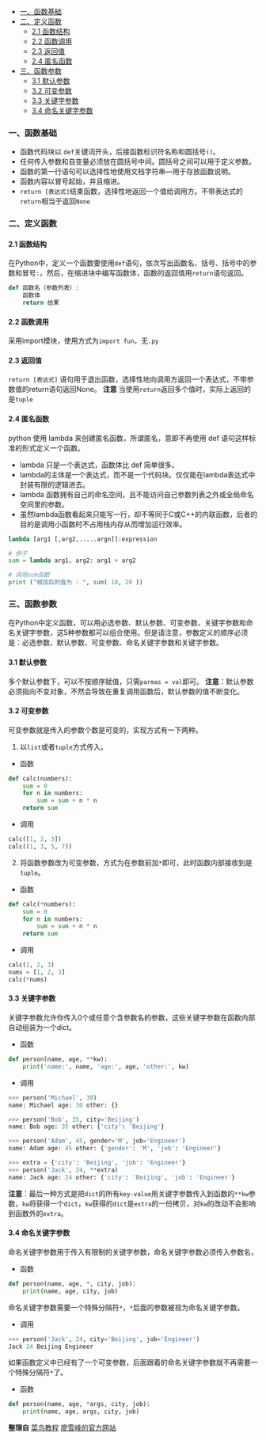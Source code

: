 * [一、函数基础](#一函数基础)
* [二、定义函数](#二定义函数)
  * [2.1 函数结构](#21-函数结构)
  * [2.2 函数调用](#22-函数调用)
  * [2.3 返回值](#23-返回值)
  * [2.4 匿名函数](#24-匿名函数)
* [三、函数参数](#三函数参数)
   * [3.1 默认参数](#31-默认参数)
   * [3.2 可变参数](#32-可变参数)
   * [3.3 关键字参数](#33-关键字参数)
   * [3.4 命名关键字参数](#34-命名关键字参数)


### 一、函数基础
- 函数代码块以 `def`关键词开头，后接函数标识符名称和圆括号`()`。
- 任何传入参数和自变量必须放在圆括号中间。圆括号之间可以用于定义参数。
- 函数的第一行语句可以选择性地使用文档字符串—用于存放函数说明。
- 函数内容以冒号起始，并且缩进。
- `return [表达式]`结束函数，选择性地返回一个值给调用方。不带表达式的`return`相当于返回`None`

### 二、定义函数
#### 2.1 函数结构
在Python中，定义一个函数要使用`def`语句，依次写出函数名、括号、括号中的参数和冒号`:`，然后，在缩进块中编写函数体，函数的返回值用`return`语句返回。
```python
def 函数名（参数列表）:
    函数体
	return 结果
```

#### 2.2 函数调用
采用import模块，使用方式为`import fun`，无`.py`

#### 2.3 返回值
`return [表达式]` 语句用于退出函数，选择性地向调用方返回一个表达式，不带参数值的return语句返回None。
**注意** 当使用`return`返回多个值时，实际上返回的是`tuple`

#### 2.4 匿名函数
python 使用 lambda 来创建匿名函数，所谓匿名，意即不再使用 def 语句这样标准的形式定义一个函数。
- lambda 只是一个表达式，函数体比 def 简单很多。
- lambda的主体是一个表达式，而不是一个代码块。仅仅能在lambda表达式中封装有限的逻辑进去。
- lambda 函数拥有自己的命名空间，且不能访问自己参数列表之外或全局命名空间里的参数。
- 虽然lambda函数看起来只能写一行，却不等同于C或C++的内联函数，后者的目的是调用小函数时不占用栈内存从而增加运行效率。
```python
lambda [arg1 [,arg2,.....argn]]:expression

# 例子
sum = lambda arg1, arg2: arg1 + arg2

# 调用sum函数
print ("相加后的值为 : ", sum( 10, 20 ))
```

### 三、函数参数
在Python中定义函数，可以用必选参数、默认参数、可变参数、关键字参数和命名关键字参数，这5种参数都可以组合使用。但是请注意，参数定义的顺序必须是：必选参数、默认参数、可变参数、命名关键字参数和关键字参数。
#### 3.1 默认参数
多个默认参数下，可以不按顺序赋值，只需`parmas = val`即可。
**注意**：默认参数必须指向不变对象，不然会导致在重复调用函数后，默认参数的值不断变化。
#### 3.2 可变参数
可变参数就是传入的参数个数是可变的，实现方式有一下两种。
1. 以`list`或者`tuple`方式传入。
- 函数
```python
def calc(numbers):
    sum = 0
    for n in numbers:
        sum = sum + n * n
    return sum
```
- 调用
```python
calc([1, 2, 3])
calc((1, 3, 5, 7))
```
2. 将函数参数改为可变参数，方式为在参数前加`*`即可，此时函数内部接收到是`tuple`。
- 函数
```python
def calc(*numbers):
    sum = 0
    for n in numbers:
        sum = sum + n * n
    return sum
```
- 调用
```python
calc(1, 2, 3)
nums = [1, 2, 3]
calc(*nums)
```
#### 3.3 关键字参数
关键字参数允许你传入0个或任意个含参数名的参数，这些关键字参数在函数内部自动组装为一个dict。
- 函数
```python
def person(name, age, **kw):
    print('name:', name, 'age:', age, 'other:', kw)
```
- 调用
```python
>>> person('Michael', 30)
name: Michael age: 30 other: {}

>>> person('Bob', 35, city='Beijing')
name: Bob age: 35 other: {'city': 'Beijing'}

>>> person('Adam', 45, gender='M', job='Engineer')
name: Adam age: 45 other: {'gender': 'M', 'job': 'Engineer'}

>>> extra = {'city': 'Beijing', 'job': 'Engineer'}
>>> person('Jack', 24, **extra)
name: Jack age: 24 other: {'city': 'Beijing', 'job': 'Engineer'}
```
**注意**：最后一种方式是把`dict`的所有`key-value`用关键字参数传入到函数的`**kw`参数，`kw`将获得一个`dict`，`kw`获得的`dict`是`extra`的一份拷贝，对`kw`的改动不会影响到函数外的`extra`。
#### 3.4 命名关键字参数
命名关键字参数用于传入有限制的关键字参数，命名关键字参数必须传入参数名，
- 函数
```python
def person(name, age, *, city, job):
    print(name, age, city, job)
```
命名关键字参数需要一个特殊分隔符`*`，`*`后面的参数被视为命名关键字参数。
- 调用
```python
>>> person('Jack', 24, city='Beijing', job='Engineer')
Jack 24 Beijing Engineer
```
如果函数定义中已经有了一个可变参数，后面跟着的命名关键字参数就不再需要一个特殊分隔符`*`了。
- 函数
```python
def person(name, age, *args, city, job):
    print(name, age, args, city, job)
```



**整理自**
[菜鸟教程](http://www.runoob.com/python3/python3-function.html)
[廖雪峰的官方网站](https://www.liaoxuefeng.com/wiki/0014316089557264a6b348958f449949df42a6d3a2e542c000/00143167832686474803d3d2b7d4d6499cfd093dc47efcd000)